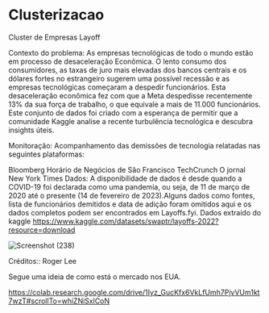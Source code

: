 # Clusterizacao
Cluster de Empresas Layoff

Contexto do problema: As empresas tecnológicas de todo o mundo estão em processo de desaceleração Econômica. O lento consumo dos consumidores, as taxas de juro mais elevadas dos bancos centrais e os dólares fortes no estrangeiro sugerem uma possível recessão e as empresas tecnológicas começaram a despedir funcionários. Esta desaceleração econômica fez com que a Meta despedisse recentemente 13% da sua força de trabalho, o que equivale a mais de 11.000 funcionários. Este conjunto de dados foi criado com a esperança de permitir que a comunidade Kaggle analise a recente turbulência tecnológica e descubra insights úteis.

Monitoração: Acompanhamento das demissões de tecnologia relatadas nas seguintes plataformas:

Bloomberg
Horário de Negócios de São Francisco
TechCrunch
O jornal New York Times
Dados: A disponibilidade de dados é desde quando a COVID-19 foi declarada como uma pandemia, ou seja, de 11 de março de 2020 até o presente (14 de fevereiro de 2023).Alguns dados como fontes, lista de funcionários demitidos e data de adição foram omitidos aqui e os dados completos podem ser encontrados em Layoffs.fyi. Dados extraído do kaggle https://www.kaggle.com/datasets/swaptr/layoffs-2022?resource=download

 ![Screenshot (238)](https://user-images.githubusercontent.com/124578882/217106406-fb7f3f3c-a7ab-474f-9a03-1b5c859bd6ce.png)

Créditos:: Roger Lee

Segue uma ideia de como está o mercado nos EUA.

https://colab.research.google.com/drive/1Iyz_GucKfx6VkLfUmh7PjvVUm1kt7wzT#scrollTo=whiZNiSxlCoN





